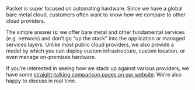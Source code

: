 <!--<meta>
{
    "title":"How We Compare",
    "description":"Learn the benefits of our platform",
    "date": "2019/11/21",
    "tag":["Compare Packet"]
}
</meta>-->

Packet is super focused on automating hardware.  Since we have a global bare metal cloud, customers often want to know how we compare to other cloud providers.  

The simple answer is: we offer bare metal and other fundamental services (e.g. network) and don’t go “up the stack” into the application or managed services layers. Unlike most public cloud providers, we also provide a model by which you can deploy custom infrastructure, custom location, or even manage on-premises hardware. 

If you’re interested in seeing how we stack up against various providers, we have some [straight-talking comparison pages on our website](https://www.packet.com/about/compare/). We’re also happy to discuss in real time.
